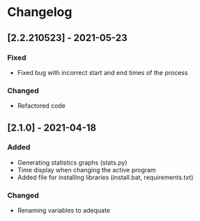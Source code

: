 # Changelog

## [2.2.210523] - 2021-05-23

### Fixed

- Fixed bug with incorrect start and end times of the process 

### Changed

- Refactored code

## [2.1.0] - 2021-04-18

### Added 

- Generating statistics graphs (stats.py) 
- Time display when changing the active program 
- Added file for installing libraries (install.bat, requirements.txt) 

### Changed

- Renaming variables to adequate